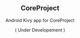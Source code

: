 <h2 align="center">CoreProject</h2>
<p align="center">Android Kivy app for CoreProject</p>
<p align="center">( Under Developement )</p>
